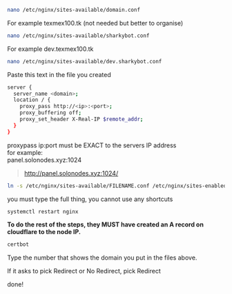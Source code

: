 ```bash
nano /etc/nginx/sites-available/domain.conf
```  
For example texmex100.tk (not needed but better to organise)  
```bash
nano /etc/nginx/sites-available/sharkybot.conf
```
For example dev.texmex100.tk  
```bash
nano /etc/nginx/sites-available/dev.sharkybot.conf
```  

Paste this text in the file you created
```bash
server {
  server_name <domain>;
  location / {
    proxy_pass http://<ip>:<port>;
    proxy_buffering off;
    proxy_set_header X-Real-IP $remote_addr;
  }
}
```

proxypass ip:port must be EXACT to the servers IP address  
for example:  
panel.solonodes.xyz:1024  
>http://panel.solonodes.xyz:1024/

```bash
ln -s /etc/nginx/sites-available/FILENAME.conf /etc/nginx/sites-enabled/FILENAME.conf
```
you must type the full thing, you cannot use any shortcuts

```bash
systemctl restart nginx
```

**To do the rest of the steps, they MUST have created an A record on cloudflare to the node IP.**
```bash
certbot
```
Type the number that shows the domain you put in the files above.

If it asks to pick Redirect or No Redirect, pick Redirect

done!
